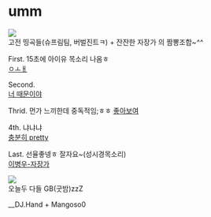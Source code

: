 # umm
![](https://upload.wikimedia.org/wikipedia/commons/b/bb/Jjamppong.jpg)   
고전 띵곡들(슈프림팀, 버벌진트ㅋ) + 잔잔한 자장가 의 짬뽕조합~*^^*        

First. 15초에 아이유 목소리 나옴ㅎ  
[ㅇㅗㅐ](https://youtu.be/TlBkm6gZ93U)

Second.   
[너 때문이야](https://youtu.be/pLDXOebjblk)    

Thrid. 먼가 느끼한데 중독적임;ㅎㅎ 
[좋아보여](https://youtu.be/NFJ10iqNgMo)    

4th. 냐냐냐  
[충분히 pretty](https://youtu.be/V23ZouzqNcg)     

Last. 선율좋넹ㅎ 잘자요~(성시경목소리)  
[이병우-자장가](https://youtu.be/E244Db-Cd5I)    

![](https://lh3.googleusercontent.com/proxy/DcOfNujGa6VtX3ExpUjWtQhce7nRvJD4ank1_srVEy596ij6yssza5pR205U_fu7Mx4LHDug6vIZZ7u2e5J3_HK9q0a-JQJEhX6IJ0F1wQ5Dhf5bje2x1m1qR64VR2iqa6f-r4y6DFwdZpmccxo4ME-LkGQkakenwP_CBEtZ_1bR46-_nsnr4DGH5Py9Cyc)  
오늘두 다들 GB(굿밤)zzZ      

__DJ.Hand + Mangoso0
